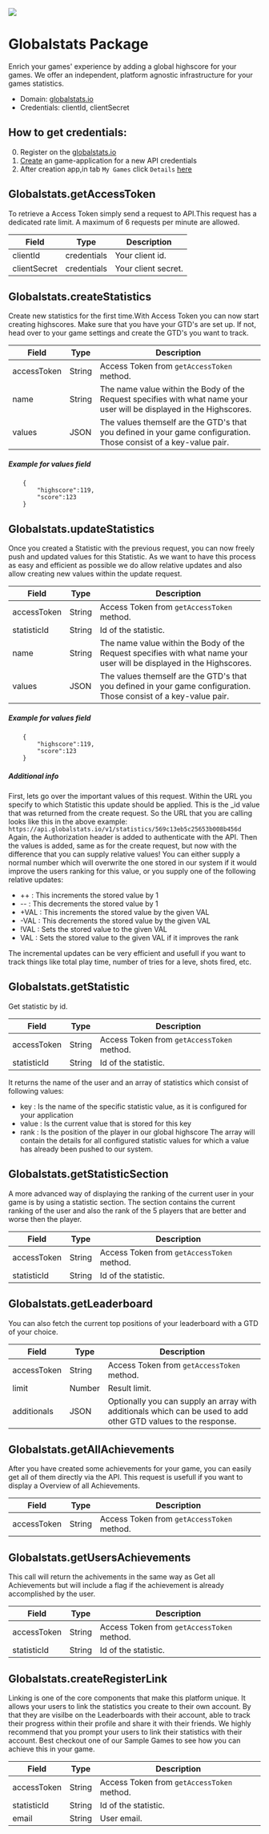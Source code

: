 [![](https://scdn.rapidapi.com/RapidAPI_banner.png)](https://rapidapi.com/package/Globalstats/functions?utm_source=RapidAPIGitHub_GlobalstatsFunctions&utm_medium=button&utm_content=RapidAPI_GitHub)

# Globalstats Package
Enrich your games' experience by adding a global highscore for your games. We offer an independent, platform agnostic infrastructure for your games statistics.
* Domain: [globalstats.io](https:\/\/globalstats.io)
* Credentials: clientId, clientSecret

## How to get credentials: 
0. Register on the [globalstats.io](https:\/\/globalstats.io)
1. [Create](https:\/\/app.cronofy.com\/oauth\/applications\/new) an game-application for a new API credentials
2. After creation app,in tab `My Games` click `Details` [here](https:\/\/globalstats.io\/users)
 
## Globalstats.getAccessToken
To retrieve a Access Token simply send a request to API.This request has a dedicated rate limit. A maximum of 6 requests per minute are allowed.

| Field       | Type       | Description
|-------------|------------|----------
| clientId    | credentials| Your client id.
| clientSecret| credentials| Your client secret.

## Globalstats.createStatistics
Create new statistics for the first time.With Access Token you can now start creating highscores. Make sure that you have your GTD's are set up. If not, head over to your game settings and create the GTD's you want to track. 

| Field      | Type  | Description
|------------|-------|----------
| accessToken| String| Access Token from `getAccessToken` method.
| name       | String| The name value within the Body of the Request specifies with what name your user will be displayed in the Highscores.
| values     | JSON  | The values themself are the GTD's that you defined in your game configuration. Those consist of a key-value pair.

##### Example for values field
```
    {
        "highscore":119,
        "score":123
    }
```

## Globalstats.updateStatistics
 Once you created a Statistic with the previous request, you can now freely push and updated values for this Statistic. As we want to have this process as easy and efficient as possible we do allow relative updates and also allow creating new values within the update request.

| Field      | Type  | Description
|------------|-------|----------
| accessToken| String| Access Token from `getAccessToken` method.
| statisticId| String| Id of the statistic.
| name       | String| The name value within the Body of the Request specifies with what name your user will be displayed in the Highscores.
| values     | JSON  | The values themself are the GTD's that you defined in your game configuration. Those consist of a key-value pair.

##### Example for values field
```
    {
        "highscore":119,
        "score":123
    }
```

##### Additional info

First, lets go over the important values of this request.
Within the URL you specify to which Statistic this update should be applied. This is the _id value that was returned from the create request. So the URL that you are calling looks like this in the above example: `https://api.globalstats.io/v1/statistics/569c13eb5c25653b008b456d`
Again, the Authorization header is added to authenticate with the API.
Then the values is added, same as for the create request, but now with the difference that you can supply relative values! You can either supply a normal number which will overwrite the one stored in our system if it would improve the users ranking for this value, or you supply one of the following relative updates:

- ++ : This increments the stored value by 1
- -- : This decrements the stored value by 1
- +VAL : This increments the stored value by the given VAL
- -VAL : This decrements the stored value by the given VAL
- !VAL : Sets the stored value to the given VAL
- VAL : Sets the stored value to the given VAL if it improves the rank

The incremental updates can be very efficient and usefull if you want to track things like total play time, number of tries for a leve, shots fired, etc.

## Globalstats.getStatistic
Get statistic by id.

| Field      | Type  | Description
|------------|-------|----------
| accessToken| String| Access Token from `getAccessToken` method.
| statisticId| String| Id of the statistic.


It returns the name of the user and an array of statistics which consist of following values:
- key : Is the name of the specific statistic value, as it is configured for your application
- value : Is the current value that is stored for this key
- rank : Is the position of the player in our global highscore
The array will contain the details for all configured statistic values for which a value has already been pushed to our system.

## Globalstats.getStatisticSection
A more advanced way of displaying the ranking of the current user in your game is by using a statistic section. The section contains the current ranking of the user and also the rank of the 5 players that are better and worse then the player.

| Field      | Type  | Description
|------------|-------|----------
| accessToken| String| Access Token from `getAccessToken` method.
| statisticId| String| Id of the statistic.

## Globalstats.getLeaderboard
You can also fetch the current top positions of your leaderboard with a GTD of your choice.

| Field      | Type  | Description
|------------|-------|----------
| accessToken| String| Access Token from `getAccessToken` method.
| limit      | Number| Result limit.
| additionals| JSON  | Optionally you can supply an array with additionals which can be used to add other GTD values to the response.

## Globalstats.getAllAchievements
After you have created some achievements for your game, you can easily get all of them directly via the API. This request is usefull if you want to display a Overview of all Achievements.

| Field      | Type  | Description
|------------|-------|----------
| accessToken| String| Access Token from `getAccessToken` method.


## Globalstats.getUsersAchievements
This call will return the achivements in the same way as Get all Achievements but will include a flag if the achievement is already accomplished by the user.

| Field      | Type  | Description
|------------|-------|----------
| accessToken| String| Access Token from `getAccessToken` method.
| statisticId| String| Id of the statistic.

## Globalstats.createRegisterLink
Linking is one of the core components that make this platform unique. It allows your users to link the statistics you create to their own account. By that they are visilbe on the Leaderboards with their account, able to track their progress within their profile and share it with their friends. We highly recommend that you prompt your users to link their statistics with their account. Best checkout one of our Sample Games to see how you can achieve this in your game.

| Field      | Type  | Description
|------------|-------|----------
| accessToken| String| Access Token from `getAccessToken` method.
| statisticId| String| Id of the statistic.
| email      | String| User email.

